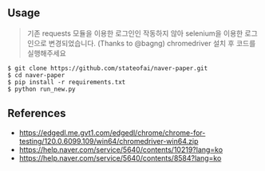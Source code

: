 ## Usage
> 기존 requests 모듈을 이용한 로그인인 작동하지 않아 selenium을 이용한 로그인으로 변경되었습니다. (Thanks to @bagng)
> chromedriver 설치 후 코드를 실행해주세요
```
$ git clone https://github.com/stateofai/naver-paper.git
$ cd naver-paper
$ pip install -r requirements.txt
$ python run_new.py 
```

## References
* https://edgedl.me.gvt1.com/edgedl/chrome/chrome-for-testing/120.0.6099.109/win64/chromedriver-win64.zip
* https://help.naver.com/service/5640/contents/10219?lang=ko
* https://help.naver.com/service/5640/contents/8584?lang=ko
